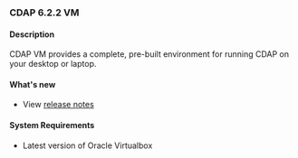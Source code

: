 ### CDAP 6.2.2 VM

#### Description

  CDAP VM provides a complete, pre-built environment for running CDAP on your desktop or laptop.

#### What's new

* View [release notes](https://cdap.atlassian.net/wiki/spaces/DOCS/pages/682524673/CDAP+Release+6.2.2)

#### System Requirements

* Latest version of Oracle Virtualbox
